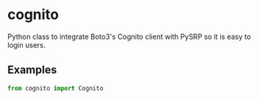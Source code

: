 # cognito
Python class to integrate Boto3's Cognito client with PySRP so it is easy to login users.

## Examples

```python
from cognito import Cognito
```